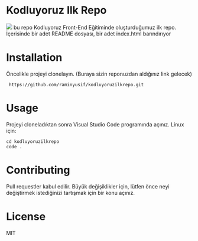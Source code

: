 # Kodluyoruz Ilk Repo
![](file:///C:/Users/ramin/Desktop/11.png)
bu repo Kodluyoruz Front-End Eğitiminde oluşturduğumuz ilk repo. İçerisinde bir adet README dosyası, bir adet index.html barındırıyor
# Installation
Öncelikle projeyi clonelayın. (Buraya sizin reponuzdan aldığınız link gelecek)
```
 https://github.com/raminyusif/kodluyoruzilkrepo.git
```
 
# Usage
Projeyi cloneladıktan sonra Visual Studio Code programında açınız.
Linux için:
```
cd kodluyoruzilkrepo
code .
```
# Contributing

Pull requestler kabul edilir. Büyük değişiklikler için, lütfen önce neyi değiştirmek istediğinizi tartışmak için bir konu açınız.
# License

MIT